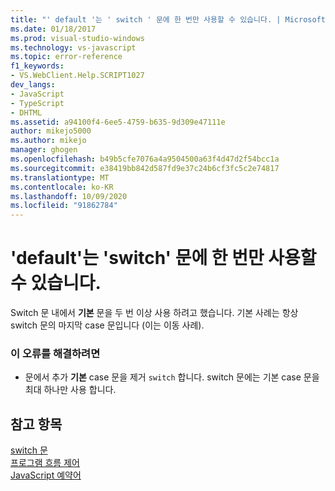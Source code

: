 ```yaml
---
title: "' default '는 ' switch ' 문에 한 번만 사용할 수 있습니다. | Microsoft Docs"
ms.date: 01/18/2017
ms.prod: visual-studio-windows
ms.technology: vs-javascript
ms.topic: error-reference
f1_keywords:
- VS.WebClient.Help.SCRIPT1027
dev_langs:
- JavaScript
- TypeScript
- DHTML
ms.assetid: a94100f4-6ee5-4759-b635-9d309e47111e
author: mikejo5000
ms.author: mikejo
manager: ghogen
ms.openlocfilehash: b49b5cfe7076a4a9504500a63f4d47d2f54bcc1a
ms.sourcegitcommit: e38419bb842d587fd9e37c24b6cf3fc5c2e74817
ms.translationtype: MT
ms.contentlocale: ko-KR
ms.lasthandoff: 10/09/2020
ms.locfileid: "91862784"
---
```

# <a name="default-can-only-appear-once-in-a-switch-statement"></a>'default'는 'switch' 문에 한 번만 사용할 수 있습니다.
Switch 문 내에서 **기본** 문을 두 번 이상 사용 하려고 했습니다. 기본 사례는 항상 switch 문의 마지막 case 문입니다 (이는 이동 사례).  
  
### <a name="to-correct-this-error"></a>이 오류를 해결하려면  
  
- 문에서 추가 **기본** case 문을 제거 `switch` 합니다. switch 문에는 기본 case 문을 최대 하나만 사용 합니다.  
  
## <a name="see-also"></a>참고 항목  
 [switch 문](https://developer.mozilla.org/docs/Web/JavaScript/Reference/Statements/switch)   
 [프로그램 흐름 제어](https://developer.mozilla.org/docs/Web/JavaScript/Guide/Control_flow_and_error_handling)   
 [JavaScript 예약어](https://developer.mozilla.org/docs/Web/JavaScript/Reference/Lexical_grammar)